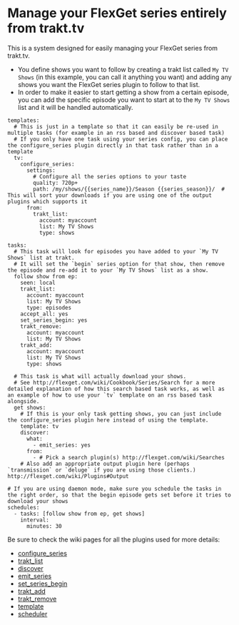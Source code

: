 # Manage your FlexGet series entirely from trakt.tv
This is a system designed for easily managing your FlexGet series from trakt.tv.

- You define shows you want to follow by creating a trakt list called `My TV Shows` (in this example, you can call it anything you want) and adding any shows you want the FlexGet series plugin to follow to that list.
- In order to make it easier to start getting a show from a certain episode, you can add the specific episode you want to start at to the `My TV Shows` list and it will be handled automatically.

```
templates:
  # This is just in a template so that it can easily be re-used in multiple tasks (for example in an rss based and discover based task)
  # If you only have one task using your series config, you can place the configure_series plugin directly in that task rather than in a template
  tv:
    configure_series:
      settings:
        # Configure all the series options to your taste
        quality: 720p+
        path: /my/shows/{{series_name}}/Season {{series_season}}/  # This will sort your downloads if you are using one of the output plugins which supports it
      from:
        trakt_list:
          account: myaccount
          list: My TV Shows
          type: shows
  
tasks:
  # This task will look for episodes you have added to your `My TV Shows` list at trakt.
  # It will set the `begin` series option for that show, then remove the episode and re-add it to your `My TV Shows` list as a show.
  follow show from ep:
    seen: local
    trakt_list:
      account: myaccount
      list: My TV Shows
      type: episodes
    accept_all: yes
    set_series_begin: yes
    trakt_remove:
      account: myaccount
      list: My TV Shows
    trakt_add:
      account: myaccount
      list: My TV Shows
      type: shows

  # This task is what will actually download your shows.
  # See http://flexget.com/wiki/Cookbook/Series/Search for a more detailed explanation of how this search based task works, as well as an example of how to use your `tv` template on an rss based task alongside.
  get shows:
    # If this is your only task getting shows, you can just include the configure_series plugin here instead of using the template.
    template: tv
    discover:
      what:
        - emit_series: yes
      from:
        - # Pick a search plugin(s) http://flexget.com/wiki/Searches
    # Also add an appropriate output plugin here (perhaps `transmission` or `deluge` if you are using those clients.) http://flexget.com/wiki/Plugins#Output

# If you are using daemon mode, make sure you schedule the tasks in the right order, so that the begin episode gets set before it tries to download your shows
schedules:
  - tasks: [follow show from ep, get shows]
    interval:
      minutes: 30
```

Be sure to check the wiki pages for all the plugins used for more details:
- [configure_series](/Plugins/configure_series)
- [trakt_list](/Plugins/trakt_list)
- [discover](/Plugins/discover)
- [emit_series](/Plugins/emit_series)
- [set_series_begin](/Plugins/set_series_begin)
- [trakt_add](/Plugins/trakt_add)
- [trakt_remove](/Plugins/trakt_remove)
- [template](/Plugins/template)
- [scheduler](/Plugins/Daemon/scheduler)